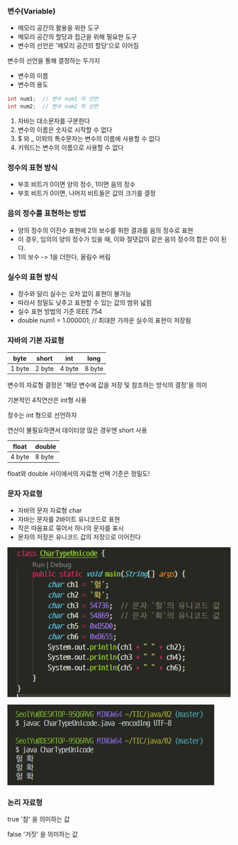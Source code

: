 ### 변수(Variable)

- 메모리 공간의 활용을 위한 도구
- 메모리 공간의 할당과 접근을 위해 필요한 도구
- 변수의 선언은 '메모리 공간의 할당'으로 이어짐



변수의 선언을 통해 결정하는 두가지

* 변수의 이름
* 변수의 용도

```java
int num1;  // 변수 num1 의 선언
int num2;  // 변수 num2 의 선언
```



1. 자바는 대소문자를 구분한다
2. 변수의 이름은 숫자로 시작할 수 없다
3. $ 와 _ 이외의 특수문자는 변수의 이름에 사용할 수 없다
4. 키워드는 변수의 이름으로 사용할 수 없다



### 정수의 표현 방식

* 부호 비트가 0이면 양의 정수, 1이면 음의 정수
* 부호 비트가 0이면, 나머지 비트들은 값의 크기를 결정



### 음의 정수를 표현하는 방법

* 양의 정수의 이진수 표현에 2의 보수를 취한 결과를 음의 정수로 표현
* 이 경우, 임의의 양의 정수가 있을 때, 이와 절댓값이 같은 음의 정수의 합은 0이 된다.
* 1의 보수 -> 1을 더한다, 올림수 버림



### 실수의 표현 방식

* 정수와 달리 실수는 오차 없이 표현이 불가능
* 따라서 정밀도 낮추고 표현할 수 있는 값의 범위 넓힘
* 실수 표현 방법의 기준 IEEE 754
* double num1 = 1.000001;  // 최대한 가까운 실수의 표현이 저장됨



### 자바의 기본 자료형

| byte   | short  | int    | long   |
| ------ | ------ | ------ | ------ |
| 1 byte | 2 byte | 4 byte | 8 byte |

변수의 자료형 결정은 '해당 변수에 값을 저장 및 참조하는 방식의 결정'을 의미



기본적인 4칙연산은 int형 사용

정수는 int 형으로 선언하자

연산이 불필요하면서 데이터양 많은 경우엔 short 사용 



| float  | double |
| ------ | ------ |
| 4 byte | 8 byte |

float와 double 사이에서의 자료형 선택 기준은 정밀도!



### 문자 자료형

* 자바의 문자 자료형 char
* 자바는 문자를 2바이트 유니코드로 표현
* 작은 따옴표로 묶어서 하나의 문자를 표시
* 문자의 저장은 유니코드 값의 저장으로 이어진다

![image-20200222163235293](../img/image2.png)

![image-20200222163315367](../img/image3.png)



### 논리 자료형

true '참' 을 의미하는 값

false '거짓' 을 의미하는 값